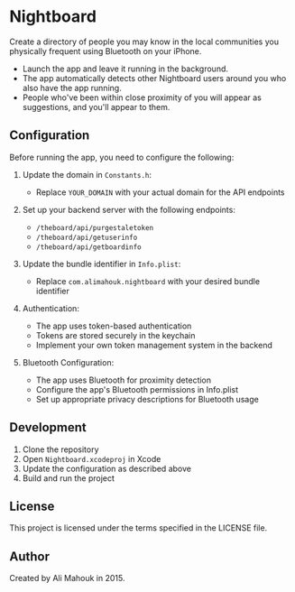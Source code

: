 # Nightboard

Create a directory of people you may know in the local communities you physically frequent using Bluetooth on your iPhone.

* Launch the app and leave it running in the background.
* The app automatically detects other Nightboard users around you who also have the app running.
* People who've been within close proximity of you will appear as suggestions, and you'll appear to them.

## Configuration

Before running the app, you need to configure the following:

1. Update the domain in `Constants.h`:
   * Replace `YOUR_DOMAIN` with your actual domain for the API endpoints

2. Set up your backend server with the following endpoints:
   * `/theboard/api/purgestaletoken`
   * `/theboard/api/getuserinfo`
   * `/theboard/api/getboardinfo`

3. Update the bundle identifier in `Info.plist`:
   * Replace `com.alimahouk.nightboard` with your desired bundle identifier

4. Authentication:
   * The app uses token-based authentication
   * Tokens are stored securely in the keychain
   * Implement your own token management system in the backend

5. Bluetooth Configuration:
   * The app uses Bluetooth for proximity detection
   * Configure the app's Bluetooth permissions in Info.plist
   * Set up appropriate privacy descriptions for Bluetooth usage

## Development

1. Clone the repository
2. Open `Nightboard.xcodeproj` in Xcode
3. Update the configuration as described above
4. Build and run the project

## License

This project is licensed under the terms specified in the LICENSE file.

## Author

Created by Ali Mahouk in 2015.
